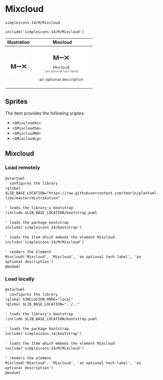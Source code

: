 # Mixcloud


```text
simpleicons-14/M/Mixcloud
```

```text
include('simpleicons-14/M/Mixcloud')
```



| Illustration | Mixcloud |
| :---: | :---: |
| ![illustration for Illustration](../../simpleicons-14/M/Mixcloud.png) | ![illustration for Mixcloud](../../simpleicons-14/M/Mixcloud.Local.png) |



## Sprites
The item provides the following sriptes:

- `<$MixcloudXs>`
- `<$MixcloudSm>`
- `<$MixcloudMd>`
- `<$MixcloudLg>`





## Mixcloud

### Load remotely
```plantuml
@startuml
' configures the library
!global $LIB_BASE_LOCATION="https://raw.githubusercontent.com/tmorin/plantuml-libs/master/distribution"

' loads the library's bootstrap
!include $LIB_BASE_LOCATION/bootstrap.puml

' loads the package bootstrap
include('simpleicons-14/bootstrap')

' loads the Item which embeds the element Mixcloud
include('simpleicons-14/M/Mixcloud')

' renders the element
Mixcloud('Mixcloud', 'Mixcloud', 'an optional tech label', 'an optional description')
@enduml
```

### Load locally
```plantuml
@startuml
' configures the library
!global $INCLUSION_MODE="local"
!global $LIB_BASE_LOCATION="../.."

' loads the library's bootstrap
!include $LIB_BASE_LOCATION/bootstrap.puml

' loads the package bootstrap
include('simpleicons-14/bootstrap')

' loads the Item which embeds the element Mixcloud
include('simpleicons-14/M/Mixcloud')

' renders the element
Mixcloud('Mixcloud', 'Mixcloud', 'an optional tech label', 'an optional description')
@enduml
```

